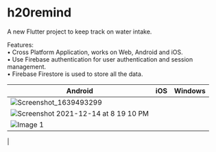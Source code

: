 # h20remind

A new Flutter project to keep track on water intake.

Features:<br/>
• Cross Platform Application, works on Web, Android and iOS.<br/>
• Use Firebase authentication for user authentication and session management.<br/>
• Firebase Firestore is used to store all the data.<br/>

| Android        | iOS           | Windows           |
| ------------- |:-------------:| :-------------:|
| ![Screenshot_1639493299](https://user-images.githubusercontent.com/28763093/146021521-47f8e418-e3f6-4d08-850b-f1a835608cc2.png)
 | ![Screenshot 2021-12-14 at 8 19 10 PM](https://user-images.githubusercontent.com/28763093/146021495-8c2977c2-626a-4ecd-8587-9aaf506f9244.png)
 | ![Image 1](https://user-images.githubusercontent.com/28763093/146019680-d92f087b-d814-436d-8d6a-b7466fc9e01d.png)
 |
